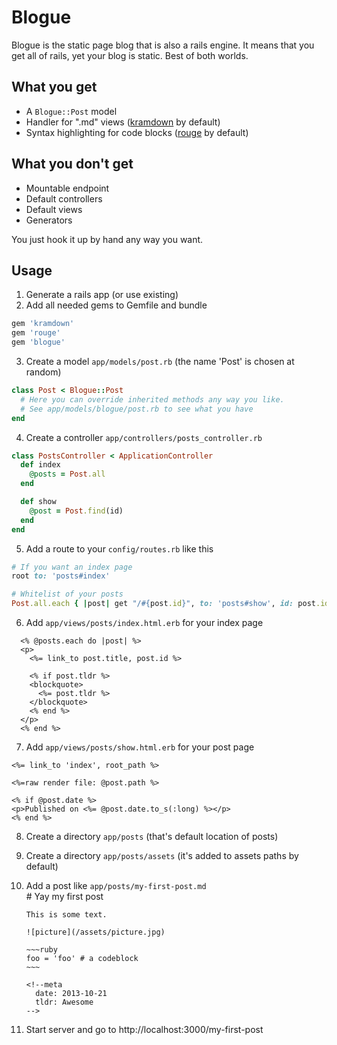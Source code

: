 # Blogue

Blogue is the static page blog that is also a rails engine. It means that you get all of rails, yet your blog is static. Best of both worlds.

## What you get

* A `Blogue::Post` model
* Handler for ".md" views ([kramdown](https://github.com/gettalong/kramdown/) by default)
* Syntax highlighting for code blocks ([rouge](https://github.com/jayferd/rouge) by default)

## What you don't get

* Mountable endpoint
* Default controllers
* Default views
* Generators

You just hook it up by hand any way you want.

## Usage

1. Generate a rails app (or use existing)
2. Add all needed gems to Gemfile and bundle
  ~~~ruby
  gem 'kramdown'
  gem 'rouge'
  gem 'blogue'
  ~~~

3. Create a model `app/models/post.rb` (the name 'Post' is chosen at random)
  ~~~ruby
  class Post < Blogue::Post
    # Here you can override inherited methods any way you like.
    # See app/models/blogue/post.rb to see what you have
  end
  ~~~

4. Create a controller `app/controllers/posts_controller.rb`
  ~~~ruby
  class PostsController < ApplicationController
    def index
      @posts = Post.all
    end

    def show
      @post = Post.find(id)
    end
  end
  ~~~

5. Add a route to your `config/routes.rb` like this
  ~~~ruby
  # If you want an index page
  root to: 'posts#index'

  # Whitelist of your posts
  Post.all.each { |post| get "/#{post.id}", to: 'posts#show', id: post.id }
  ~~~

6. Add `app/views/posts/index.html.erb` for your index page
  ~~~erb
    <% @posts.each do |post| %>
    <p>
      <%= link_to post.title, post.id %>

      <% if post.tldr %>
      <blockquote>
        <%= post.tldr %>
      </blockquote>
      <% end %>
    </p>
    <% end %>
  ~~~

7. Add `app/views/posts/show.html.erb` for your post page
  ~~~erb
  <%= link_to 'index', root_path %>

  <%=raw render file: @post.path %>

  <% if @post.date %>
  <p>Published on <%= @post.date.to_s(:long) %></p>
  <% end %>
  ~~~

8. Create a directory `app/posts` (that's default location of posts)
9. Create a directory `app/posts/assets` (it's added to assets paths by default)
10. Add a post like `app/posts/my-first-post.md`  
        # Yay my first post

        This is some text.

        ![picture](/assets/picture.jpg)

        ~~~ruby
        foo = 'foo' # a codeblock
        ~~~

        <!--meta
          date: 2013-10-21
          tldr: Awesome
        -->

11. Start server and go to http://localhost:3000/my-first-post
